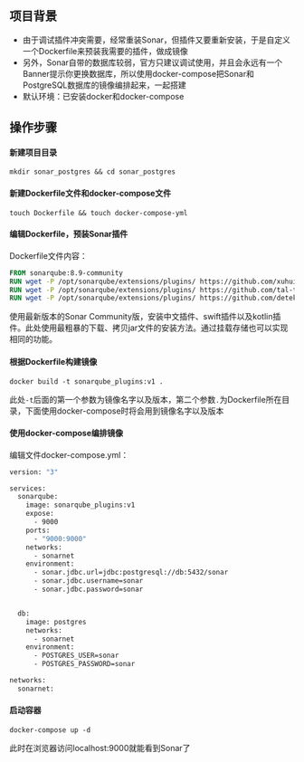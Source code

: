 ## 项目背景

- 由于调试插件冲突需要，经常重装Sonar，但插件又要重新安装，于是自定义一个Dockerfile来预装我需要的插件，做成镜像
- 另外，Sonar自带的数据库较弱，官方只建议调试使用，并且会永远有一个Banner提示你更换数据库，所以使用docker-compose把Sonar和PostgreSQL数据库的镜像编排起来，一起搭建
- 默认环境：已安装docker和docker-compose



## 操作步骤



#### 新建项目目录

```shell
mkdir sonar_postgres && cd sonar_postgres
```





#### 新建Dockerfile文件和docker-compose文件

```shell
touch Dockerfile && touch docker-compose-yml
```





#### 编辑Dockerfile，预装Sonar插件

Dockerfile文件内容：

```dockerfile
FROM sonarqube:8.9-community
RUN wget -P /opt/sonarqube/extensions/plugins/ https://github.com/xuhuisheng/sonar-l10n-zh/releases/download/sonar-l10n-zh-plugin-8.9/sonar-l10n-zh-plugin-8.9.jar
RUN wget -P /opt/sonarqube/extensions/plugins/ https://github.com/tal-tech/sonar-swift/releases/download/1.5.1/tal-sonar-swift-plugin-1.5.1.jar
RUN wget -P /opt/sonarqube/extensions/plugins/ https://github.com/detekt/sonar-kotlin/releases/download/2.3.0/sonar-detekt-2.3.0.jar
```

使用最新版本的Sonar Community版，安装中文插件、swift插件以及kotlin插件。此处使用最粗暴的下载、拷贝jar文件的安装方法。通过挂载存储也可以实现相同的功能。





#### 根据Dockerfile构建镜像

```shell
docker build -t sonarqube_plugins:v1 .
```

此处`-t`后面的第一个参数为镜像名字以及版本，第二个参数`.`为Dockerfile所在目录，下面使用docker-compose时将会用到镜像名字以及版本





#### 使用docker-compose编排镜像

编辑文件docker-compose.yml：

```dockerfile
version: "3"

services:
  sonarqube:
    image: sonarqube_plugins:v1
    expose:
      - 9000
    ports:
      - "9000:9000"
    networks:
      - sonarnet
    environment:
      - sonar.jdbc.url=jdbc:postgresql://db:5432/sonar
      - sonar.jdbc.username=sonar
      - sonar.jdbc.password=sonar


  db:
    image: postgres
    networks:
      - sonarnet
    environment:
      - POSTGRES_USER=sonar
      - POSTGRES_PASSWORD=sonar

networks:
  sonarnet:
```





#### 启动容器

```shell
docker-compose up -d
```

此时在浏览器访问localhost:9000就能看到Sonar了
